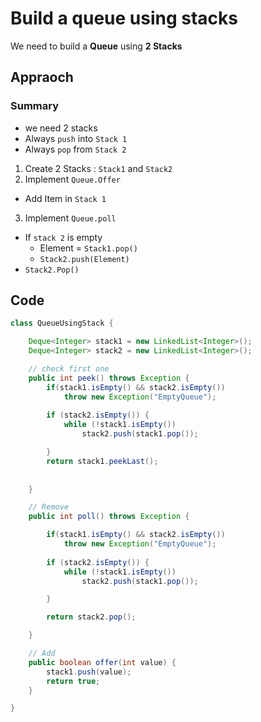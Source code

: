 # Build a queue using stacks 

We need to build a **Queue**  using **2 Stacks** 

## Appraoch 

### Summary 
 - we need 2 stacks 
 - Always `push` into `Stack 1`
 - Always `pop`  from `Stack 2`

1. Create 2 Stacks  : `Stack1` and `Stack2`
2. Implement `Queue.Offer`
  - Add Item in `Stack 1` 

3. Implement `Queue.poll`
  - If `stack 2` is empty 
    -  Element =  `Stack1.pop()` 
    - `Stack2.push(Element)`
  - `Stack2.Pop()`    



## Code

````java
class QueueUsingStack {

	Deque<Integer> stack1 = new LinkedList<Integer>();
	Deque<Integer> stack2 = new LinkedList<Integer>();

	// check first one
	public int peek() throws Exception {
		if(stack1.isEmpty() && stack2.isEmpty())
			throw new Exception("EmptyQueue");
		
		if (stack2.isEmpty()) {
			while (!stack1.isEmpty())
				stack2.push(stack1.pop());

		}
		return stack1.peekLast();
		
		
	}

	// Remove
	public int poll() throws Exception {

		if(stack1.isEmpty() && stack2.isEmpty())
			throw new Exception("EmptyQueue");
		
		if (stack2.isEmpty()) {
			while (!stack1.isEmpty())
				stack2.push(stack1.pop());

		}

		return stack2.pop();

	}

	// Add
	public boolean offer(int value) {
		stack1.push(value);
		return true;
	}

}

````